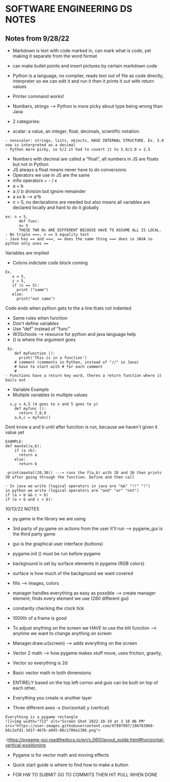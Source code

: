# SOFTWARE ENGINEERING DS NOTES 
## Notes from 9/28/22

- Markdown is text with code marked in, can mark what is code, yet making it separate from the word format 

- can make bullet points and insert pictures by certain markdown code 
- Python is a language, no complier, reads text out of file as code directly, interpreter so we can edit it and run it then it prints it out with return values 
- Printer command works! 

- Numbers, strings —> Python is more picky about type being wrong than Java 
- 2 categories: 
- scalar: a value, an integer, float, decimals, scientific notation.
``` Ex. 5 is an integer
- nonscaler: strings, lists, objects, HAVE INTERNAL STRUCTURE. Ex. 5.0 now is interpreted as a decimal 
- Python more picky, so 5/2 it had to covert it to 5.0/2.0 = 2.5 
```


- Numbers with decimal are called a "float", all numbers in JS are floats but not in Python 
- JS always a float means never have to do conversions 
- Operators we use in JS are the same 
- infix operators + - / x 
- a + b 
- a // b division but ignore remainder 
- a xx b --> a^b 
- n = 5, no declarations are needed but also means all variables are declared locally and hard to do it globally 
```
ex: n = 5, 
      def func: 
      n= 5
      THESE TWO Ns ARE DIFFERENT BECAUSE HAVE TO ASSUME ALL IS LOCAL. 
- No triple ===, n == 5 equality test 
- Java has == and ===, == does the same thing === does in JAVA so python only uses == 
```


 Variables are implied 
 - Colons indictate code block coming
 ```
 Ex. 
    x = 5, 
    z = 5, 
    if (x == 5): 
      print ("same")
    else: 
      print("not same")
   ```
Code ends when python gets to the a line thats not indented 
- Same rules when function 
- Don't define variables 
- Use "def" instead of "func" 
- W3Schools --> resource for python and java language help 
- () is where the argument goes 
```
 Ex. 
    def myFunction (): 
      print('This is in a function')
    # comment (comments in Python, instead of "//" in Java) 
    # have to start with # for each comment 
    # 
- Functions have a return key word, theres a return function where it bails out 
```

- Variable Example 
- Mutliple variables to multiple values 
```
  x,y = 4,5 (4 goes to x and 5 goes to y) 
    def myfunc (): 
      return 7,8,9
    a,b,c = myfunc()
 ```
    
    
Dont know a and b until after function is run, because we haven't given it value yet   
```
EXAMPLE: 
def maxVal(a,b):
    if (a >b):
      return a
    else: 
      return b 
      
 print(maxVal(20,30)) ---> runs the f(a,b) with 20 and 30 then prints 30 after going through the function. Define and then call
 ```  
 ```
 - In java we write (logical operators in java are "&&" "!!" "!")             in python we write (logical operators are "and" "or" "not")
 if (a > b && c > b)                                                             if (a > b and c > b):
 ```
 
 
10/13/22 NOTES 

- py.game is the library we are using 

- 3rd party of py.game on actions from the user it'll run --> pygame_gui is the third party game 
- gui is the graphical user interface (buttons) 

- pygame.init () must be run before pygame 

- background is set by surface elements in pygame (RGB colors)
- surface is how much of the background we want covered 
- fills --> images, colors 
- manager handles everything as easy as possible 
--> create manager element, finds every element we use (280 different gui)
- constantly checking the clock tick
- 1000th of a frame is good 
- To adjust anything on the screen we HAVE to use the blit function 
--> anytime we want to change anything on screen 
- Manager.draw.ui(screen) --> adds everything on the screen 
- Vector 2 math --> how pygame makes stuff move, uses friction, gravity, 
- Vector so everything is 2d
- Basic vector math in both dimensions 
- ENTIRELY based on the top left cornor and guis can be built on top of each other, 
- Everything you create is another layer 
- Three different axes -x (horizontal) y (vertical)

```
Everything is a pygame rectangle 
![]<img width="713" alt="Screen Shot 2022-10-19 at 3 18 06 PM" src="https://user-images.githubusercontent.com/97997997/196783968-b6c2afd1-3d1f-467b-a845-06c1706e1306.png"> 
```

-https://pygame-gui.readthedocs.io/en/v_060/layout_guide.html#horizontal-vertical-positioning
- Pygame is for vector math and moving effects 
- Quick start guide is where to find how to make a button 

- FOR HW TO SUBMIT GO TO COMMITS THEN HIT PULL WHEN DONE
